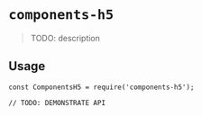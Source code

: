 # `components-h5`

> TODO: description

## Usage

```
const ComponentsH5 = require('components-h5');

// TODO: DEMONSTRATE API
```
